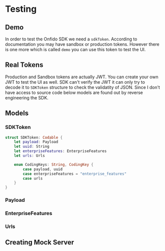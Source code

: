 # Testing

## Demo
In order to test the Onfido SDK we need a `sdkToken`. According to documentation you may have sandbox or production tokens. However there is one more which is called `demo` you can use this token to test the UI.

## Real Tokens

Production and Sandbox tokens are actually JWT. You can create your own JWT to test the UI as well. SDK can't verify the JWT it can only try to decode it to `SDKToken` structure to check the validatity of JSON. Since I don't have access to source code below models are found out by reverse engineering the SDK.

## Models

### SDKToken

```swift
struct SDKToken: Codable {
    let payload: Payload
    let uuid: String
    let enterpriseFeatures: EnterpriseFeatures
    let urls: Urls

    enum CodingKeys: String, CodingKey {
        case payload, uuid
        case enterpriseFeatures = "enterprise_features"
        case urls
    }
}
```

### Payload

### EnterpriseFeatures

### Urls

## Creating Mock Server

